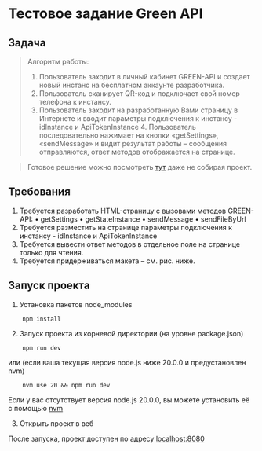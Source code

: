 # Тестовое задание Green API

## Задача

>Алгоритм работы:
>1. Пользователь заходит в личный кабинет GREEN-API и создает новый инстанс
>на бесплатном аккаунте разработчика.
>2. Пользователь сканирует QR-код и подключает свой номер телефона к
>инстансу.
>3. Пользователь заходит на разработанную Вами страницу в Интернете и вводит
>параметры подключения к инстансу - idInstance и ApiTokenInstance 4.
>Пользователь последовательно нажимает на кнопки «getSettings»,
>«sendMessage» и видит результат работы – сообщения отправляются, ответ
>методов отображается на странице.

> Готовое решение можно посмотреть <a href="https://green-api-test-zeta.vercel.app/">тут</a> даже не собирая проект.

## Требования

1. Требуется разработать HTML-страницу с вызовами методов GREEN-API:
• getSettings
• getStateInstance
• sendMessage
• sendFileByUrl
2. Требуется разместить на странице параметры подключения к инстансу -
idInstance и ApiTokenInstance
3. Требуется вывести ответ методов в отдельное поле на странице только для
чтения.
4. Требуется придерживаться макета – см. рис. ниже.

## Запуск проекта

1. Установка пакетов node_modules
```
    npm install
```
2. Запуск проекта из корневой директории (на уровне package.json)
```
    npm run dev
```
или (если ваша текущая версия node.js ниже 20.0.0 и предустановлен nvm)
```
    nvm use 20 && npm run dev
```
Если у вас отсутствует версия node.js 20.0.0, вы можете установить её с помощью <a target="_blank" href="https://github.com/nvm-sh/nvm/blob/master/README.md">nvm</a>

3. Открыть проект в веб

После запуска, проект доступен по адресу <a href="http://localhost:8080">localhost:8080</a>
